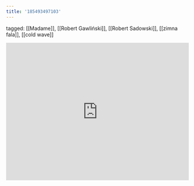 ```yaml
---
title: '185493497103'
---
```

tagged: [[Madame]], [[Robert Gawliński]], [[Robert Sadowski]], [[zimna fala]], [[cold wave]]
<iframe allow="accelerometer; autoplay; clipboard-write; encrypted-media; gyroscope; picture-in-picture" allowfullscreen="" frameborder="0" height="375" id="youtube_iframe" src="https://www.youtube.com/embed/rh9P35Z8rFQ?feature=oembed&amp;enablejsapi=1&amp;origin=https://safe.txmblr.com&amp;wmode=opaque" width="500"></iframe>